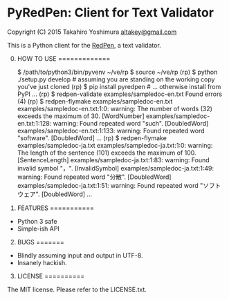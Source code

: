 # PyRedPen: Client for Text Validator #

Copyright (C) 2015 Takahiro Yoshimura <altakey@gmail.com>

This is a Python client for the [RedPen](http://redpen.cc/), a text validator.


0. HOW TO USE
=============

    $ /path/to/python3/bin/pyvenv ~/ve/rp
    $ source ~/ve/rp
    (rp) $ python ./setup.py develop # assuming you are standing on the working copy you've just cloned
    (rp) $ pip install pyredpen      # ... otherwise install from PyPI
    ...
    (rp) $ redpen-validate examples/sampledoc-en.txt
    Found errors (4)
    (rp) $ redpen-flymake examples/sampledoc-en.txt
    examples/sampledoc-en.txt:1:0: warning: The number of words (32) exceeds the maximum of 30. [WordNumber]
    examples/sampledoc-en.txt:1:128: warning: Found repeated word "such". [DoubledWord]
    examples/sampledoc-en.txt:1:133: warning: Found repeated word "software". [DoubledWord]
    ...
    (rp) $ redpen-flymake examples/sampledoc-ja.txt
    examples/sampledoc-ja.txt:1:0: warning: The length of the sentence (101) exceeds the maximum of 100. [SentenceLength]
    examples/sampledoc-ja.txt:1:83: warning: Found invalid symbol "，". [InvalidSymbol]
    examples/sampledoc-ja.txt:1:49: warning: Found repeated word "分散". [DoubledWord]
    examples/sampledoc-ja.txt:1:51: warning: Found repeated word "ソフトウェア". [DoubledWord]
    ...

1. FEATURES
===========

 * Python 3 safe
 * Simple-ish API

2. BUGS
=======

 * Blindly assuming input and output in UTF-8.
 * Insanely hackish.

3. LICENSE
==========

The MIT license.  Please refer to the LICENSE.txt.
